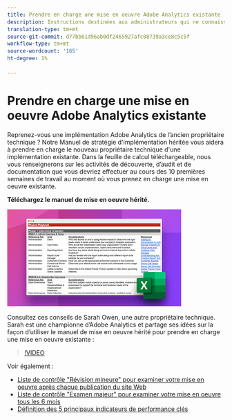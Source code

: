 ```yaml
---
title: Prendre en charge une mise en oeuvre Adobe Analytics existante
description: Instructions destinées aux administrateurs qui ne connaissent pas une mise en oeuvre Adobe Analytics existante.
translation-type: tm+mt
source-git-commit: d77bb01d96ab0df2465927afc08739a3ce8c5c5f
workflow-type: tm+mt
source-wordcount: '165'
ht-degree: 1%

---
```



# Prendre en charge une mise en oeuvre Adobe Analytics existante

Reprenez-vous une implémentation Adobe Analytics de l’ancien propriétaire technique ? Notre Manuel de stratégie d&#39;implémentation héritée vous aidera à prendre en charge le nouveau propriétaire technique d&#39;une implémentation existante. Dans la feuille de calcul téléchargeable, nous vous renseignerons sur les activités de découverte, d’audit et de documentation que vous devriez effectuer au cours des 10 premières semaines de travail au moment où vous prenez en charge une mise en oeuvre existante.

**Téléchargez le manuel de mise en oeuvre [](assets/adobe_analytics_inherited_implementation_playbook.xlsx)hérité.**

![Manuel de stratégie](assets/inherited-impl-playbook.png)

Consultez ces conseils de Sarah Owen, une autre propriétaire technique. Sarah est une championne [](https://blog.adobe.com/en/publish/2020/10/27/adobe-analytics-champion-program.html#gs.ldf97p) d’Adobe Analytics et partage ses idées sur la façon d’utiliser le manuel de mise en oeuvre hérité pour prendre en charge une mise en oeuvre existante :

>[!VIDEO](https://video.tv.adobe.com/v/327314/?quality=12&learn=on)

Voir également :

* [Liste de contrôle &quot;Révision mineure&quot; pour examiner votre mise en oeuvre après chaque publication du site Web](/help/implement/review/minor-review.md)
* [Liste de contrôle &quot;Examen majeur&quot; pour examiner votre mise en oeuvre tous les 6 mois](/help/implement/review/major-review.md)
* [Définition des 5 principaux indicateurs de performance clés](/help/implement/review/define-kpis.md)
